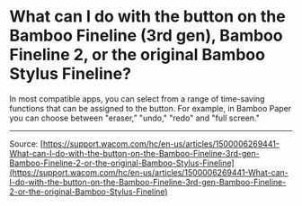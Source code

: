 # What can I do with the button on the Bamboo Fineline (3rd gen), Bamboo Fineline 2, or the original Bamboo Stylus Fineline?

In most compatible apps, you can select from a range of time-saving functions that can be assigned to the button. For example, in Bamboo Paper you can choose between "eraser,” "undo," "redo" and "full screen."

---
Source: [https://support.wacom.com/hc/en-us/articles/1500006269441-What-can-I-do-with-the-button-on-the-Bamboo-Fineline-3rd-gen-Bamboo-Fineline-2-or-the-original-Bamboo-Stylus-Fineline](https://support.wacom.com/hc/en-us/articles/1500006269441-What-can-I-do-with-the-button-on-the-Bamboo-Fineline-3rd-gen-Bamboo-Fineline-2-or-the-original-Bamboo-Stylus-Fineline)
